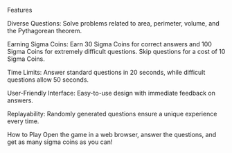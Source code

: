 Features

Diverse Questions: Solve problems related to area, perimeter, volume, and the Pythagorean theorem.

Earning Sigma Coins: Earn 30 Sigma Coins for correct answers and 100 Sigma Coins for extremely difficult questions. Skip questions for a cost of 10 Sigma Coins.

Time Limits: Answer standard questions in 20 seconds, while difficult questions allow 50 seconds.

User-Friendly Interface: Easy-to-use design with immediate feedback on answers.

Replayability: Randomly generated questions ensure a unique experience every time.

How to Play
Open the game in a web browser, answer the questions, and get as many sigma coins as you can!
